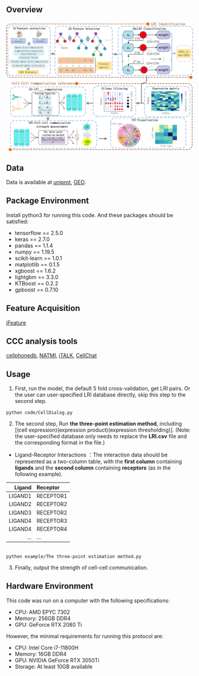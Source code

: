 ## Overview
<div style="text-align: center;">
  <img src="overview_CellDialog.png" alt="Alt Text">
</div>

## Data
Data is available at [uniprot](https://www.uniprot.org/), [GEO](https://www.ncbi.nlm.nih.gov/geo/).

## Package Environment
Install python3 for running this code. And these packages should be satisfied:
* tensorflow == 2.5.0
* keras == 2.7.0
* pandas == 1.1.4
* numpy == 1.19.5
* scikit-learn == 1.0.1
* matplotlib == 0.1.5
* xgboost == 1.6.2
* lightgbm == 3.3.0
* KTBoost == 0.2.2
* gpboost == 0.7.10


## Feature Acquisition
[iFeature](https://github.com/Superzchen/iFeature)

## CCC analysis tools
[cellphonedb](https://github.com/Teichlab/cellphonedb),
[NATMI](https://github.com/asrhou/NATMI),
[iTALK](https://github.com/Coolgenome/iTALK),
[CellChat](https://github.com/sqjin/CellChat)
## Usage
1. First, run the model, the default 5 fold cross-validation, get LRI pairs. Or the user can user-specified LRI database directly, skip this step to the second step.
```
python code/CellDialog.py

```
2. The second step, Run **the three-point estimation method**, including [(cell expression)(expression product)(expression thresholding)]. (Note: the user-specified database only needs to replace the **LRI.csv** file and the corresponding format in the file.)
- Ligand-Receptor Interactions ：The interaction data should be represented as a two-column table, with the **first column** containing **ligands** and the **second column** containing **receptors** (as in the following example). 

|Ligand|Receptor|
|-:|:-|
|LIGAND1|RECEPTOR1|
|LIGAND2|RECEPTOR2|
|LIGAND3|RECEPTOR2|
|LIGAND4|RECEPTOR3|
|LIGAND4|RECEPTOR4|
|...|...|...|

```

python example/The three-point estimation method.py

```
3. Finally, output the strength of cell-cell communication.

## Hardware Environment
This code was run on a computer with the following specifications:
* CPU: AMD EPYC 7302
* Memory: 256GB DDR4
* GPU: GeForce RTX 2080 Ti

However, the minimal requirements for running this protocol are:
* CPU: Intel Core i7-11800H
* Memory: 16GB DDR4
* GPU: NVIDIA GeForce RTX 3050Ti
* Storage: At least 10GB available


